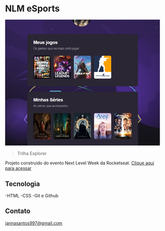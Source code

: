 # NLM eSports 

![preview](./.github/preview.png)
> Trilha Explorer

Projeto construido do evento Next Level Week da Rocketseat.
[Clique aqui para acessar](https://jannas3.github.io/nlw/)

## Tecnologia
-HTML
-CSS
-Git e Github

## Contato

jannasantos997@gmail.com
